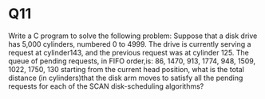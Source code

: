 # Q11

Write a C program to solve the following problem:
Suppose that a disk drive has 5,000 cylinders, numbered 0 to 4999. The drive is currently serving a request at cylinder143, and the 
previous request was at cylinder 125. The queue of pending requests, in FIFO
order,is:
86, 1470, 913, 1774, 948, 1509, 1022, 1750, 130
starting from the current head position, what is the total distance (in cylinders)that the disk arm moves to satisfy all the pending
requests for each of the SCAN disk-scheduling algorithms?


 
